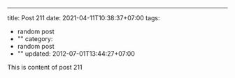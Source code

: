 ---
title: Post 211
date: 2021-04-11T10:38:37+07:00
tags:
  - random post
  - ""
category:
  - random post
  - ""
updated: 2012-07-01T13:44:27+07:00

This is content of post 211